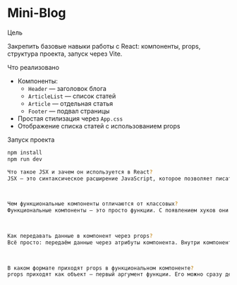 # Mini-Blog

Цель

Закрепить базовые навыки работы с React: компоненты, props, структура проекта, запуск через Vite.

Что реализовано

- Компоненты:
  - `Header` — заголовок блога
  - `ArticleList` — список статей
  - `Article` — отдельная статья
  - `Footer` — подвал страницы
- Простая стилизация через `App.css`
- Отображение списка статей с использованием props

Запуск проекта

```bash
npm install
npm run dev

Что такое JSX и зачем он используется в React? 
JSX — это синтаксическое расширение JavaScript, которое позволяет писать UI в привычной HTML-форме прямо внутри кода. Это ускоряет разработку, упрощает визуальное восприятие структуры компонента и уменьшает количество потенциальных ошибок. React превращает JSX в чистый JS под капотом, так что в итоге мы получаем безопасность, читаемость и контроль над интерфейсом одновременно. 

 

Чем функциональные компоненты отличаются от классовых? 
Функциональные компоненты — это просто функции. С появлением хуков они стали полноценной заменой классов: работают со стейтом, эффектами и контекстом. Их легче писать, читать и тестировать. Классовые — это устаревающий подход: больше кода, выше порог входа. В новых проектах выбор очевиден — функциональные. 

 

Как передавать данные в компонент через props? 
Всё просто: передаём данные через атрибуты компонента. Внутри компонента они доступны как объект props. Это гибкий механизм, который позволяет сделать компонент переиспользуемым и адаптируемым под разные сценарии. 

 

В каком формате приходят props в функциональном компоненте? 
props приходят как объект — первый аргумент функции. Его можно сразу деструктурировать, чтобы вытаскивать нужные значения напрямую, без props.title, props.text и так далее. Быстро, удобно и чисто. 

